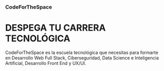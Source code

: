 ### CodeForTheSpace

# DESPEGA TU CARRERA TECNOLÓGICA

CodeForTheSpace es la escuela tecnológica que necesitas para formarte en Desarrollo Web Full Stack, Ciberseguridad, Data Science e Inteligencia Artificial, Desarrollo Front End y UX/UI.
